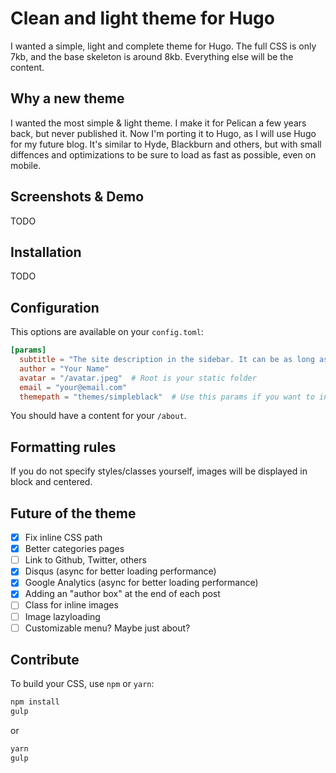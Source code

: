 # Clean and light theme for Hugo

I wanted a simple, light and complete theme for Hugo. The full CSS is only 7kb, and the base skeleton is around 8kb. Everything else will be the content.

## Why a new theme

I wanted the most simple & light theme. I make it for Pelican a few years back, but never published it. Now I'm porting it to Hugo, as I will use Hugo for my future blog. It's similar to Hyde, Blackburn and others, but with small diffences and optimizations to be sure to load as fast as possible, even on mobile.

## Screenshots & Demo

TODO

## Installation

TODO

## Configuration

This options are available on your `config.toml`:

```toml
[params]
  subtitle = "The site description in the sidebar. It can be as long as you want."
  author = "Your Name"
  avatar = "/avatar.jpeg"  # Root is your static folder
  email = "your@email.com"
  themepath = "themes/simpleblack"  # Use this params if you want to inline the CSS in the <head>
```

You should have a content for your `/about`.

## Formatting rules

If you do not specify styles/classes yourself, images will be displayed in block and centered.

## Future of the theme

- [X] Fix inline CSS path
- [X] Better categories pages
- [ ] Link to Github, Twitter, others
- [X] Disqus (async for better loading performance)
- [X] Google Analytics (async for better loading performance)
- [X] Adding an "author box" at the end of each post
- [ ] Class for inline images
- [ ] Image lazyloading
- [ ] Customizable menu? Maybe just about?

## Contribute

To build your CSS, use `npm` or `yarn`:

```bash
npm install
gulp
```

or

```bash
yarn
gulp
```
